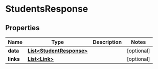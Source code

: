 # StudentsResponse

## Properties
Name | Type | Description | Notes
------------ | ------------- | ------------- | -------------
**data** | [**List&lt;StudentResponse&gt;**](StudentResponse.md) |  |  [optional]
**links** | [**List&lt;Link&gt;**](Link.md) |  |  [optional]
